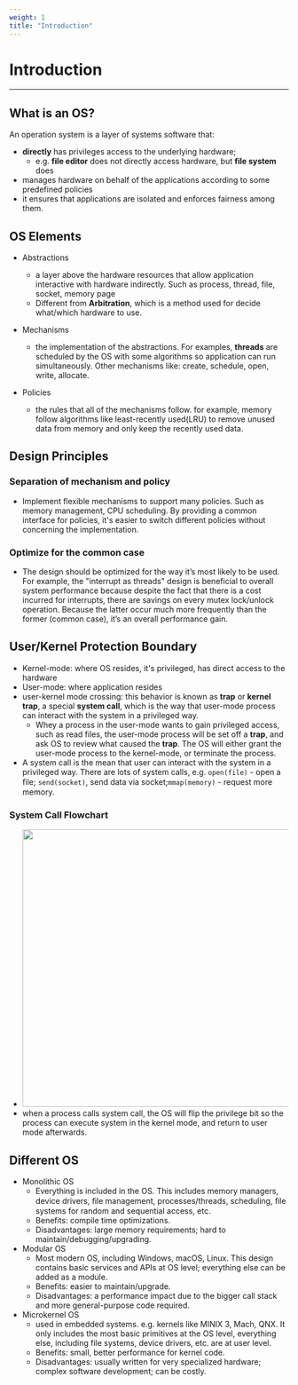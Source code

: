 ```yaml
---
weight: 1
title: "Introduction"
---
```


# Introduction

<!-- toc -->
----

## What is an OS?

An operation system is a layer of systems software that:

- **directly** has privileges access to the underlying hardware;
    - e.g. **file editor** does not directly access hardware, but **file system** does
- manages hardware on behalf of the applications according to some predefined policies
- it ensures that applications are isolated and enforces fairness among them.

## OS Elements

* Abstractions
    * a layer above the hardware resources that allow application interactive with hardware indirectly. Such as process, thread, file, socket, memory page
    * Different from **Arbitration**, which is a method used for decide what/which hardware to use.
* Mechanisms
    * the implementation of the abstractions. For examples, **threads** are scheduled by the OS with some algorithms so application can run simultaneously. Other mechanisms like:  create, schedule, open, write, allocate.

* Policies
    * the rules that all of the mechanisms follow. for example, memory follow algorithms like least-recently used(LRU) to remove unused data from memory and only keep the recently used data.

## Design Principles

### Separation of mechanism and policy

* Implement flexible mechanisms to support many policies. Such as memory management, CPU scheduling. By providing a common interface for policies, it's easier to switch different policies without concerning the implementation.

### Optimize for the common case

* The design should be optimized for the way it’s most likely to be used. For example, the "interrupt as threads" design is beneficial to overall system performance because despite the fact that there is a cost incurred for interrupts, there are savings on every mutex lock/unlock operation. Because the latter occur much more frequently than the former (common case), it’s an overall performance gain. 

## User/Kernel Protection Boundary

* Kernel-mode: where OS resides, it's privileged, has direct access to the hardware
* User-mode: where application resides
* user-kernel mode crossing: this behavior is known as **trap** or **kernel trap**, a special **system call**, which is the way that user-mode process can interact with the system in a privileged way.
    * Whey a process in the user-mode wants to gain privileged access, such as read files, the user-mode process will be set off a **trap**, and ask OS to review what caused the **trap**. The OS will either grant the user-mode process to the kernel-mode, or terminate the process.
* A system call is the mean that user can interact with the system in a privileged way. There are lots of system calls, e.g. `open(file)` - open a ﬁle; `send(socket)`, send data via socket;`mmap(memory)` - request more memory.

### System Call Flowchart

* <img src="https://i.imgur.com/pn2aa0s.jpg" style="width:500px" />
* when a process calls system call, the OS will flip the privilege bit so the process can execute system in the kernel mode, and return to user mode afterwards.

## Different OS

* Monolithic OS
    * Everything is included in the OS. This includes memory managers, device drivers, ﬁle management, processes/threads, scheduling, ﬁle systems for random and sequential access, etc.
    * Benefits: compile time optimizations.
    * Disadvantages: large memory requirements; hard to maintain/debugging/upgrading.
* Modular OS
    * Most modern OS, including Windows, macOS, Linux. This design contains basic services and APIs at OS level; everything else can be added as a module.
    * Benefits: easier to maintain/upgrade.
    * Disadvantages: a performance impact due to the bigger call stack and more general-purpose code required.
* Microkernel OS
    * used in embedded systems. e.g. kernels like MINIX 3, Mach, QNX. It only includes the most basic primitives at the OS level, everything else, including file systems, device drivers, etc. are at user level.
    * Benefits: small, better performance for kernel code.
    * Disadvantages: usually written for very specialized hardware; complex software development; can be costly.